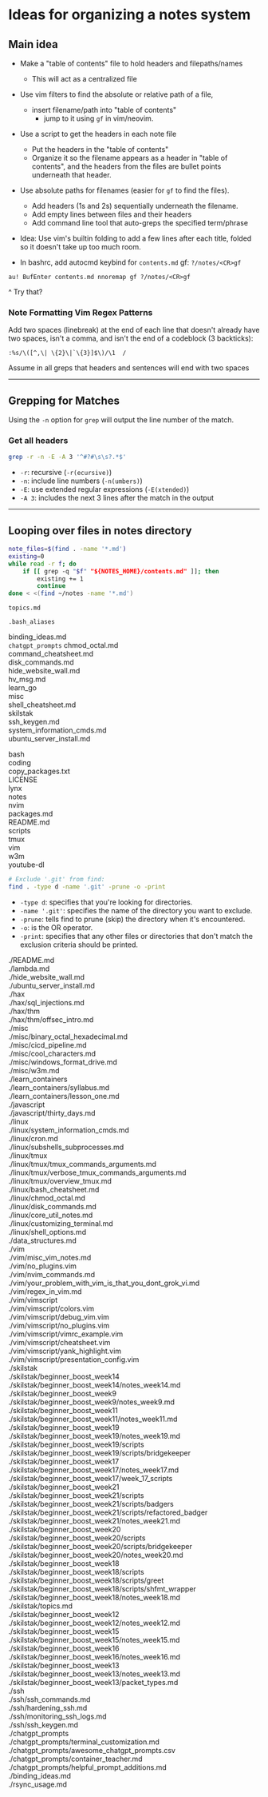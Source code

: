 
# Ideas for organizing a notes system  


## Main idea  
* Make a "table of contents" file to hold headers and filepaths/names  
    * This will act as a centralized file  
* Use vim filters to find the absolute or relative path of a file, 
    * insert filename/path into "table of contents"  
        * jump to it using `gf` in vim/neovim.  
* Use a script to get the headers in each note file  
    * Put the headers in the "table of contents" 
    * Organize it so the filename appears as a header in "table of contents", 
      and the headers from the files are bullet points underneath that header.  

* Use absolute paths for filenames (easier for `gf` to find the files).  
    * Add headers (1s and 2s) sequentially underneath the filename.  
    * Add empty lines between files and their headers  
    * Add command line tool that auto-greps the specified term/phrase  

* Idea: Use vim's builtin folding to add a few lines after each title, folded  
        so it doesn't take up too much room.  

* In bashrc, add autocmd keybind for `contents.md` gf: `?/notes/<CR>gf`
```vim  
au! BufEnter contents.md nnoremap gf ?/notes/<CR>gf 
```
^ Try that?  


### Note Formatting Vim Regex Patterns  
Add two spaces (linebreak) at the end of each line that doesn't already have two spaces,
isn't a comma, and isn't the end of a codeblock (3 backticks):  
```regex  
:%s/\([^,\| \{2}\|`\{3}]$\)/\1  /  
```
Assume in all greps that headers and sentences will end with two spaces  

---  

## Grepping for Matches  
Using the `-n` option for `grep` will output the line number of the match.  

### Get all headers  
```bash  
grep -r -n -E -A 3 '^#?#\s\s?.*$'  
```
* `-r`: recursive  (`-r(ecursive)`)
* `-n`: include line numbers  (`-n(umbers)`) 
* `-E`: use extended regular expressions  (`-E(xtended)`)
* `-A 3`: includes the next 3 lines after the match in the output



---  

## Looping over files in notes directory  

```bash  
note_files=$(find . -name '*.md')  
existing=0  
while read -r f; do  
    if [[ grep -q "$f" "${NOTES_HOME}/contents.md" ]]; then  
        existing += 1  
        continue  
done < <(find ~/notes -name '*.md')  
```


`topics.md`

`.bash_aliases`

binding_ideas.md  
`chatgpt_prompts`
chmod_octal.md  
command_cheatsheet.md  
disk_commands.md  
hide_website_wall.md  
hv_msg.md  
learn_go  
misc  
shell_cheatsheet.md  
skilstak  
ssh_keygen.md  
system_information_cmds.md  
ubuntu_server_install.md  


bash  
coding  
copy_packages.txt  
LICENSE  
lynx  
notes  
nvim  
packages.md  
README.md  
scripts  
tmux  
vim  
w3m  
youtube-dl  



```bash  
# Exclude '.git' from find:  
find . -type d -name '.git' -prune -o -print  
```
* `-type d`: specifies that you're looking for directories.  
* `-name '.git'`: specifies the name of the directory you want to exclude.  
* `-prune`: tells find to prune (skip) the directory when it's encountered.  
* `-o`: is the OR operator.  
* `-print`: specifies that any other files or directories that don't match the exclusion criteria should be printed.  

./README.md  
./lambda.md  
./hide_website_wall.md  
./ubuntu_server_install.md  
./hax  
./hax/sql_injections.md  
./hax/thm  
./hax/thm/offsec_intro.md  
./misc  
./misc/binary_octal_hexadecimal.md  
./misc/cicd_pipeline.md  
./misc/cool_characters.md  
./misc/windows_format_drive.md  
./misc/w3m.md  
./learn_containers  
./learn_containers/syllabus.md  
./learn_containers/lesson_one.md  
./javascript  
./javascript/thirty_days.md  
./linux  
./linux/system_information_cmds.md  
./linux/cron.md  
./linux/subshells_subprocesses.md  
./linux/tmux  
./linux/tmux/tmux_commands_arguments.md  
./linux/tmux/verbose_tmux_commands_arguments.md  
./linux/tmux/overview_tmux.md  
./linux/bash_cheatsheet.md  
./linux/chmod_octal.md  
./linux/disk_commands.md  
./linux/core_util_notes.md  
./linux/customizing_terminal.md  
./linux/shell_options.md  
./data_structures.md  
./vim  
./vim/misc_vim_notes.md  
./vim/no_plugins.vim  
./vim/nvim_commands.md  
./vim/your_problem_with_vim_is_that_you_dont_grok_vi.md  
./vim/regex_in_vim.md  
./vim/vimscript  
./vim/vimscript/colors.vim  
./vim/vimscript/debug_vim.vim  
./vim/vimscript/no_plugins.vim  
./vim/vimscript/vimrc_example.vim  
./vim/vimscript/cheatsheet.vim  
./vim/vimscript/yank_highlight.vim  
./vim/vimscript/presentation_config.vim  
./skilstak  
./skilstak/beginner_boost_week14  
./skilstak/beginner_boost_week14/notes_week14.md  
./skilstak/beginner_boost_week9  
./skilstak/beginner_boost_week9/notes_week9.md  
./skilstak/beginner_boost_week11  
./skilstak/beginner_boost_week11/notes_week11.md  
./skilstak/beginner_boost_week19  
./skilstak/beginner_boost_week19/notes_week19.md  
./skilstak/beginner_boost_week19/scripts  
./skilstak/beginner_boost_week19/scripts/bridgekeeper  
./skilstak/beginner_boost_week17  
./skilstak/beginner_boost_week17/notes_week17.md  
./skilstak/beginner_boost_week17/week_17_scripts  
./skilstak/beginner_boost_week21  
./skilstak/beginner_boost_week21/scripts  
./skilstak/beginner_boost_week21/scripts/badgers  
./skilstak/beginner_boost_week21/scripts/refactored_badger  
./skilstak/beginner_boost_week21/notes_week21.md  
./skilstak/beginner_boost_week20  
./skilstak/beginner_boost_week20/scripts  
./skilstak/beginner_boost_week20/scripts/bridgekeeper  
./skilstak/beginner_boost_week20/notes_week20.md  
./skilstak/beginner_boost_week18  
./skilstak/beginner_boost_week18/scripts  
./skilstak/beginner_boost_week18/scripts/greet  
./skilstak/beginner_boost_week18/scripts/shfmt_wrapper  
./skilstak/beginner_boost_week18/notes_week18.md  
./skilstak/topics.md  
./skilstak/beginner_boost_week12
./skilstak/beginner_boost_week12/notes_week12.md  
./skilstak/beginner_boost_week15  
./skilstak/beginner_boost_week15/notes_week15.md  
./skilstak/beginner_boost_week16  
./skilstak/beginner_boost_week16/notes_week16.md  
./skilstak/beginner_boost_week13
./skilstak/beginner_boost_week13/notes_week13.md  
./skilstak/beginner_boost_week13/packet_types.md  
./ssh  
./ssh/ssh_commands.md  
./ssh/hardening_ssh.md  
./ssh/monitoring_ssh_logs.md  
./ssh/ssh_keygen.md  
./chatgpt_prompts  
./chatgpt_prompts/terminal_customization.md  
./chatgpt_prompts/awesome_chatgpt_prompts.csv  
./chatgpt_prompts/container_teacher.md  
./chatgpt_prompts/helpful_prompt_additions.md  
./binding_ideas.md  
./rsync_usage.md  
